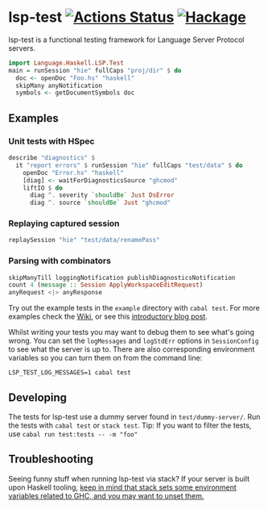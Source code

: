 # lsp-test [![Actions Status](https://github.com/bubba/lsp-test/workflows/Haskell%20CI/badge.svg)](https://github.com/bubba/lsp-test/actions) [![Hackage](https://img.shields.io/hackage/v/lsp-test.svg)](https://hackage.haskell.org/package/lsp-test)
lsp-test is a functional testing framework for Language Server Protocol servers.

```haskell
import Language.Haskell.LSP.Test
main = runSession "hie" fullCaps "proj/dir" $ do
  doc <- openDoc "Foo.hs" "haskell"
  skipMany anyNotification
  symbols <- getDocumentSymbols doc
```

## Examples

### Unit tests with HSpec
```haskell
describe "diagnostics" $
  it "report errors" $ runSession "hie" fullCaps "test/data" $ do
    openDoc "Error.hs" "haskell"
    [diag] <- waitForDiagnosticsSource "ghcmod"
    liftIO $ do
      diag ^. severity `shouldBe` Just DsError
      diag ^. source `shouldBe` Just "ghcmod"
```

### Replaying captured session
```haskell
replaySession "hie" "test/data/renamePass"
```

### Parsing with combinators
```haskell
skipManyTill loggingNotification publishDiagnosticsNotification
count 4 (message :: Session ApplyWorkspaceEditRequest)
anyRequest <|> anyResponse
```

Try out the example tests in the `example` directory with `cabal test`.
For more examples check the [Wiki](https://github.com/bubba/lsp-test/wiki/Introduction), or see this [introductory blog post](https://lukelau.me/haskell/posts/lsp-test/).

Whilst writing your tests you may want to debug them to see what's going wrong.
You can set the `logMessages` and `logStdErr` options in `SessionConfig` to see what the server is up to.
There are also corresponding environment variables so you can turn them on from the command line:
```
LSP_TEST_LOG_MESSAGES=1 cabal test
```

## Developing
The tests for lsp-test use a dummy server found in `test/dummy-server/`.
Run the tests with `cabal test` or `stack test`.
Tip: If you want to filter the tests, use `cabal run test:tests -- -m "foo"`

## Troubleshooting
Seeing funny stuff when running lsp-test via stack? If your server is built upon Haskell tooling, [keep in mind that stack sets some environment variables related to GHC, and you may want to unset them.](https://github.com/alanz/haskell-ide-engine/blob/bfb16324d396da71000ef81d51acbebbdaa854ab/test/utils/TestUtils.hs#L290-L298)
